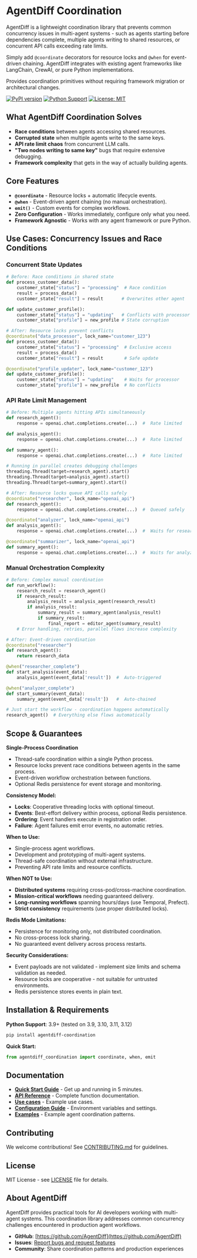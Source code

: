# AgentDiff Coordination

AgentDiff is a lightweight coordination library that prevents common concurrency issues in multi-agent systems - such as agents starting before dependencies complete, multiple agents writing to shared resources, or concurrent API calls exceeding rate limits.

Simply add `@coordinate` decorators for resource locks and `@when` for event-driven chaining. AgentDiff integrates with existing agent frameworks like LangChain, CrewAI, or pure Python implementations.

Provides coordination primitives without requiring framework migration or architectural changes.

[![PyPI version](https://badge.fury.io/py/agentdiff-coordination.svg)](https://badge.fury.io/py/agentdiff-coordination)
[![Python Support](https://img.shields.io/pypi/pyversions/agentdiff-coordination.svg)](https://pypi.org/project/agentdiff-coordination/)
[![License: MIT](https://img.shields.io/badge/License-MIT-yellow.svg)](https://opensource.org/licenses/MIT)

## What AgentDiff Coordination Solves

- **Race conditions** between agents accessing shared resources.
- **Corrupted state** when multiple agents write to the same keys.
- **API rate limit chaos** from concurrent LLM calls.
- **"Two nodes writing to same key"** bugs that require extensive debugging.
- **Framework complexity** that gets in the way of actually building agents.

## Core Features

- **`@coordinate`** - Resource locks + automatic lifecycle events.
- **`@when`** - Event-driven agent chaining (no manual orchestration).
- **`emit()`** - Custom events for complex workflows.
- **Zero Configuration** - Works immediately, configure only what you need.
- **Framework Agnostic** - Works with any agent framework or pure Python.

## Use Cases: Concurrency Issues and Race Conditions

### **Concurrent State Updates**

```python
# Before: Race conditions in shared state
def process_customer_data():
    customer_state["status"] = "processing"  # Race condition
    result = process_data()
    customer_state["result"] = result       # Overwrites other agent

def update_customer_profile():
    customer_state["status"] = "updating"   # Conflicts with processor
    customer_state["profile"] = new_profile # State corruption

# After: Resource locks prevent conflicts
@coordinate("data_processor", lock_name="customer_123")
def process_customer_data():
    customer_state["status"] = "processing"  # Exclusive access
    result = process_data()
    customer_state["result"] = result        # Safe update

@coordinate("profile_updater", lock_name="customer_123")
def update_customer_profile():
    customer_state["status"] = "updating"    # Waits for processor
    customer_state["profile"] = new_profile  # No conflicts
```

### **API Rate Limit Management**

```python
# Before: Multiple agents hitting APIs simultaneously
def research_agent():
    response = openai.chat.completions.create(...)  #  Rate limited

def analysis_agent():
    response = openai.chat.completions.create(...)  #  Rate limited

def summary_agent():
    response = openai.chat.completions.create(...)  #  Rate limited

# Running in parallel creates debugging challenges
threading.Thread(target=research_agent).start()
threading.Thread(target=analysis_agent).start()
threading.Thread(target=summary_agent).start()

# After: Resource locks queue API calls safely
@coordinate("researcher", lock_name="openai_api")
def research_agent():
    response = openai.chat.completions.create(...)  #  Queued safely

@coordinate("analyzer", lock_name="openai_api")
def analysis_agent():
    response = openai.chat.completions.create(...)  #  Waits for researcher

@coordinate("summarizer", lock_name="openai_api")
def summary_agent():
    response = openai.chat.completions.create(...)  #  Waits for analyzer
```

### **Manual Orchestration Complexity**

```python
# Before: Complex manual coordination
def run_workflow():
    research_result = research_agent()
    if research_result:
        analysis_result = analysis_agent(research_result)
        if analysis_result:
            summary_result = summary_agent(analysis_result)
            if summary_result:
                final_report = editor_agent(summary_result)
    # Error handling, retries, parallel flows increase complexity

# After: Event-driven coordination
@coordinate("researcher")
def research_agent():
    return research_data

@when("researcher_complete")
def start_analysis(event_data):
    analysis_agent(event_data['result'])  #  Auto-triggered

@when("analyzer_complete")
def start_summary(event_data):
    summary_agent(event_data['result'])   #  Auto-chained

# Just start the workflow - coordination happens automatically
research_agent()  # Everything else flows automatically
```

## Scope & Guarantees

**Single-Process Coordination**

- Thread-safe coordination within a single Python process.
- Resource locks prevent race conditions between agents in the same process.
- Event-driven workflow orchestration between functions.
- Optional Redis persistence for event storage and monitoring.

**Consistency Model:**

- **Locks**: Cooperative threading locks with optional timeout.
- **Events**: Best-effort delivery within process, optional Redis persistence.
- **Ordering**: Event handlers execute in registration order.
- **Failure**: Agent failures emit error events, no automatic retries.

**When to Use:**

- Single-process agent workflows.
- Development and prototyping of multi-agent systems.
- Thread-safe coordination without external infrastructure.
- Preventing API rate limits and resource conflicts.

**When NOT to Use:**

- **Distributed systems** requiring cross-pod/cross-machine coordination.
- **Mission-critical workflows** needing guaranteed delivery.
- **Long-running workflows** spanning hours/days (use Temporal, Prefect).
- **Strict consistency** requirements (use proper distributed locks).

**Redis Mode Limitations:**

- Persistence for monitoring only, not distributed coordination.
- No cross-process lock sharing.
- No guaranteed event delivery across process restarts.

**Security Considerations:**

- Event payloads are not validated - implement size limits and schema validation as needed.
- Resource locks are cooperative - not suitable for untrusted environments.
- Redis persistence stores events in plain text.

## Installation & Requirements

**Python Support**: 3.9+ (tested on 3.9, 3.10, 3.11, 3.12)

```bash
pip install agentdiff-coordination
```

**Quick Start:**

```python
from agentdiff_coordination import coordinate, when, emit
```

## Documentation

- **[Quick Start Guide](docs/quickstart.md)** - Get up and running in 5 minutes.
- **[API Reference](docs/api-reference.md)** - Complete function documentation.
- **[Use cases](docs/use-cases.md)** - Example use cases.
- **[Configuration Guide](docs/configuration.md)** - Environment variables and settings.
- **[Examples](examples/)** - Example agent coordination patterns.

## Contributing

We welcome contributions! See [CONTRIBUTING.md](CONTRIBUTING.md) for guidelines.

## License

MIT License - see [LICENSE](LICENSE) file for details.

## About AgentDiff

AgentDiff provides practical tools for AI developers working with multi-agent systems. This coordination library addresses common concurrency challenges encountered in production agent workflows.

- **GitHub**: [https://github.com/AgentDiff](https://github.com/AgentDiff)
- **Issues**: [Report bugs and request features](https://github.com/AgentDiff/agentdiff-coordination/issues)
- **Community**: Share coordination patterns and production experiences
